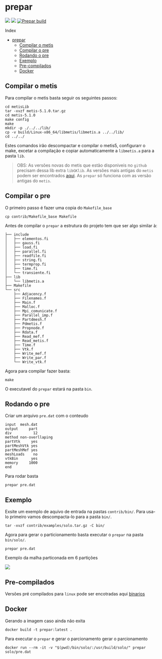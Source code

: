 # prepar

![](https://img.shields.io/github/last-commit/lmn-labest/prepar?style=plasti&ccolor=blue)
![](https://img.shields.io/badge/Autor-Henrique%20C%20C%20de%20Andrade-blue)
[![Prepar build](https://github.com/lmn-labest/prepar/actions/workflows/build.yml/badge.svg)](https://github.com/lmn-labest/prepar/actions/workflows/build.yml)

Index
- [prepar](#prepar)
  - [Compilar o metis](#compilar-o-metis)
  - [Compilar o pre](#compilar-o-pre)
  - [Rodando o pre](#rodando-o-pre)
  - [Exemplo](#exemplo)
  - [Pre-compilados](#pre-compilados)
  - [Docker](#docker)


## Compilar o metis

Para compilar o metis basta seguir os seguintes passos:

```console
cd metisLib
tar -xvzf metis-5.1.0.tar.gz
cd metis-5.1.0
make config
make
mkdir -p ./../../lib/
cp -v build/Linux-x86_64/libmetis/libmetis.a ../../lib/
cd ../../
```

Estes comandos irão descompactar e compilar o metis5, configurarr o make, excetar a compilação e copiar automaticamente a `libmetis.a` para a pasta `lib`.


> OBS: As versões novas do metis que estão  disponiveis no `github` precisam dessa lib extra `libGKlib`. As versões mais antigas do `metis` podem ser encontrados [aqui](http://glaros.dtc.umn.edu/gkhome/metis/metis/download). As `prepar` só funciona com as versão antigas do `metis`.


## Compilar o pre

O primeiro passo é fazer uma copia do `Makefile_base`

```console
cp contrib/Makefile_base Makefile
```

Antes de compilar o `prepar` a estrutura do projeto tem que ser algo similar à:

```console
├── include
│   ├── elementos.fi
│   ├── gauss.fi
│   ├── load.fi
│   ├── parallel.fi
│   ├── readfile.fi
│   ├── string.fi
│   ├── termprop.fi
│   ├── time.fi
│   └── transiente.fi
├── lib
│   └── libmetis.a
├── Makefile
└── src
    ├── Adjacency.f
    ├── Filenames.f
    ├── Main.f
    ├── Malloc.f
    ├── Mpi_comunicate.f
    ├── Parallel_imp.f
    ├── Partdmesh.f
    ├── Pdmetis.f
    ├── Propnode.f
    ├── Rdata.f
    ├── Read_mef.f
    ├── Read_metis.f
    ├── Time.f
    ├── Vtk.f
    ├── Write_mef.f
    ├── Write_par.f
    └── Write_vtk.f
```

Agora para compilar fazer basta:

```console
make
```

O executavel do `prepar` estará na pasta `bin`.

## Rodando o pre

Criar um arquivo `pre.dat` com o conteudo

```
input  mesh.dat
output     part
div          12
method non-overllaping
partVtk     yes
partMeshVtk yes
partMeshMef yes
meshLoads    no
vtkBin      yes
memory     1000
end
```

Para rodar basta

```console
prepar pre.dat
```

## Exemplo

Exsite um exemplo de aquivo de entrada na pastas  `contrib/bin/`. Para usa-lo primeiro vamos descompacta-lo para a pasta `bin/`.

```console
tar -xvzf contrib/examples/solo.tar.gz -C bin/
```

Agora para gerar o particionamento basta executar o `prepar` na pasta `bin/solo/`.

```console
prepar pre.dat
```

Exemplo da malha particonada em 6 partições

![](doc/part_mesh.png)


## Pre-compilados

Versões pré compilados para `linux` pode ser encotradas aqui [binarios](https://github.com/lmn-labest/prepar/releases/tag/0.1.0)

## Docker

Gerando a imagem caso ainda não exita

```console
docker build -t prepar:latest .
```

Para executar o `prepar` e gerar o parcionamento gerar o parcionamento

```console
docker run --rm -it -v "$(pwd)/bin/solo/:/usr/build/solo/" prepar solo/pre.dat
```
